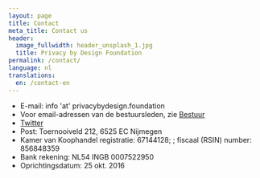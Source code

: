 ```yaml
---
layout: page
title: Contact
meta_title: Contact us
header:
  image_fullwidth: header_unsplash_1.jpg
  title: Privacy by Design Foundation
permalink: /contact/
language: nl
translations:
  en: /contact-en
---
```


 * E-mail: info 'at' privacybydesign.foundation
 * Voor email-adressen van de bestuursleden, zie [Bestuur](/bestuur)
 * [Twitter](https://twitter.com/IRMA_privacy)
 * Post: Toernooiveld 212, 6525 EC Nijmegen
 * Kamer van Koophandel registratie: 67144128; ; fiscaal (RSIN) number: 856848359
 * Bank rekening: NL54 INGB 0007522950
 * Oprichtingsdatum: 25 okt. 2016
